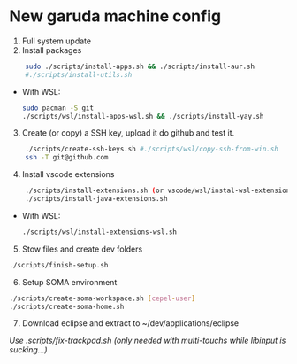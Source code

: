 # New garuda machine config

1. Full system update 
2. Install packages 
```bash
    sudo ./scripts/install-apps.sh && ./scripts/install-aur.sh
    #./scripts/install-utils.sh 
```
*	With WSL:

	```bash
    sudo pacman -S git
	./scripts/wsl/install-apps-wsl.sh && ./scripts/install-yay.sh
	```	
3. Create (or copy) a SSH key, upload it do github and test it.
```bash
    ./scripts/create-ssh-keys.sh #./scripts/wsl/copy-ssh-from-win.sh
    ssh -T git@github.com
```
4. Install vscode extensions
```bash
    ./scripts/install-extensions.sh (or vscode/wsl/instal-wsl-extensions.sh)
    ./scripts/install-java-extensions.sh
```
*	With WSL:

	```bash
	./scripts/wsl/install-extensions-wsl.sh
	```	
5. Stow files and create dev folders
```bash
./scripts/finish-setup.sh 
```
6. Setup SOMA environment
```bash
./scripts/create-soma-workspace.sh [cepel-user]
./scripts/create-soma-home.sh
```
7. Download eclipse and extract to ~/dev/applications/eclipse
 
*Use .scripts/fix-trackpad.sh (only needed with multi-touchs while libinput is sucking...)*        
